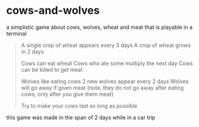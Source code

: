 # cows-and-wolves
a simplistic game about cows, wolves, wheat and meat that is playable in a terminal

>A single crop of wheat appears every 3 days
>A crop of wheat grows in 2 days
>
>Cows can eat wheat
>Cows who ate some multiply the next day
>Cows can be killed to get meat
>
>Wolves like eating cows
>2 new wolves appear every 2 days
>Wolves will go away if given meat (note, they do not go away after eating cows, only after you give them meat)
>
>Try to make your cows last as long as possible

this game was made in the span of 2 days while in a car trip
